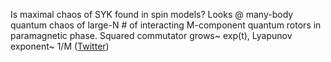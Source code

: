 
Is maximal chaos of SYK found in spin models? Looks @ many-body quantum chaos of large-N # of interacting M-component quantum rotors in paramagnetic phase. Squared commutator grows~ exp(t), Lyapunov exponent~ 1/M ([Twitter](https://twitter.com/JoshuahHeath/status/1092122676381077504))
